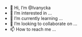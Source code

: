 - 👋 Hi, I’m @Ivanycka
- 👀 I’m interested in ...
- 🌱 I’m currently learning ...
- 💞️ I’m looking to collaborate on ...
- 📫 How to reach me ...

<!---
Ivanycka/Ivanycka is a ✨ special ✨ repository because its `README.md` (this file) appears on your GitHub profile.
You can click the Preview link to take a look at your changes.
--->
